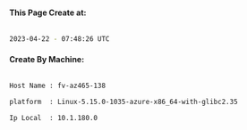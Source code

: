 
   
#### This Page Create at:

```bash

2023-04-22 - 07:48:26 UTC

```

#### Create By Machine:

```bash

Host Name : fv-az465-138

platform  : Linux-5.15.0-1035-azure-x86_64-with-glibc2.35

Ip Local  : 10.1.180.0

```

